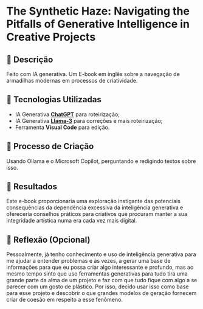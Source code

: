 # The Synthetic Haze: Navigating the Pitfalls of Generative Intelligence in Creative Projects

## 📒 Descrição
Feito com IA generativa. Um E-book em inglês sobre a navegação de armadilhas modernas em processos de criatividade.

## 🤖 Tecnologias Utilizadas
- IA Generativa **[ChatGPT](https://chat.openai.com)** para roteirização;
- IA Generativa **[Llama-3](https://llama.meta.com/llama3/)** para correções e mais roteirização;
- Ferramenta **Visual Code** para edição.

## 🧐 Processo de Criação
Usando Ollama e o Microsoft Copilot, perguntando e redigindo textos sobre isso.

## 🚀 Resultados
Este e-book proporcionaria uma exploração instigante das potenciais consequências da dependência excessiva da inteligência generativa e ofereceria conselhos práticos para criativos que procuram manter a sua integridade artística numa era cada vez mais digital.

## 💭 Reflexão (Opcional)
Pessoalmente, já tenho conhecimento e uso de inteligência generativa para me ajudar a entender problemas e às vezes, a gerar uma base de informações para que eu possa criar algo interessante e profundo, mas ao mesmo tempo sinto que uso ferramentas generativas para tudo tira uma grande parte da alma de um projeto e faz com que tudo fique com algo a se parecer com um gosto de plástico. Por isso, decido usar isso como base para esse projeto e descobrir o que grandes modelos de geração fornecem criar de coesão em respeito a esse fenômeno.